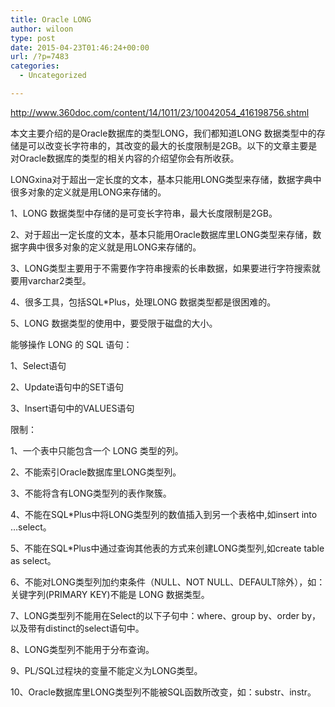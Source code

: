 ```yaml
---
title: Oracle LONG
author: wiloon
type: post
date: 2015-04-23T01:46:24+00:00
url: /?p=7483
categories:
  - Uncategorized

---
```

http://www.360doc.com/content/14/1011/23/10042054_416198756.shtml


本文主要介绍的是Oracle数据库的类型LONG，我们都知道LONG 数据类型中的存储是可以改变长字符串的，其改变的最大的长度限制是2GB。以下的文章主要是对Oracle数据库的类型的相关内容的介绍望你会有所收获。

LONGxina对于超出一定长度的文本，基本只能用LONG类型来存储，数据字典中很多对象的定义就是用LONG来存储的。


1、LONG 数据类型中存储的是可变长字符串，最大长度限制是2GB。


2、对于超出一定长度的文本，基本只能用Oracle数据库里LONG类型来存储，数据字典中很多对象的定义就是用LONG来存储的。


3、LONG类型主要用于不需要作字符串搜索的长串数据，如果要进行字符搜索就要用varchar2类型。


4、很多工具，包括SQL*Plus，处理LONG 数据类型都是很困难的。


5、LONG 数据类型的使用中，要受限于磁盘的大小。


能够操作 LONG 的 SQL 语句：


1、Select语句


2、Update语句中的SET语句


3、Insert语句中的VALUES语句


限制：


1、一个表中只能包含一个 LONG 类型的列。


2、不能索引Oracle数据库里LONG类型列。


3、不能将含有LONG类型列的表作聚簇。


4、不能在SQL*Plus中将LONG类型列的数值插入到另一个表格中,如insert into …select。


5、不能在SQL*Plus中通过查询其他表的方式来创建LONG类型列,如create table as select。


6、不能对LONG类型列加约束条件（NULL、NOT NULL、DEFAULT除外），如：关键字列(PRIMARY KEY)不能是 LONG 数据类型。


7、LONG类型列不能用在Select的以下子句中：where、group by、order by，以及带有distinct的select语句中。


8、LONG类型列不能用于分布查询。


9、PL/SQL过程块的变量不能定义为LONG类型。


10、Oracle数据库里LONG类型列不能被SQL函数所改变，如：substr、instr。